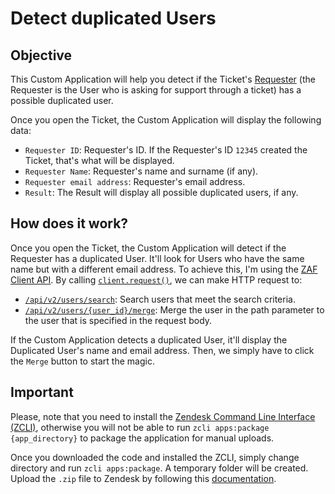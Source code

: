 # Detect duplicated Users

## Objective
This Custom Application will help you detect if the Ticket's [Requester](https://developer.zendesk.com/api-reference/ticketing/tickets/tickets/#requesters-and-submitters) (the Requester is the User who is asking for support through a ticket) has a possible duplicated user. 

Once you open the Ticket, the Custom Application will display the following data:
- `Requester ID`: Requester's ID. If the Requester's ID `12345` created the Ticket, that's what will be displayed.
- `Requester Name`:	Requester's name and surname (if any).
- `Requester email address`: Requester's email address.
- `Result`: The Result will display all possible duplicated users, if any.

## How does it work?

Once you open the Ticket, the Custom Application will detect if the Requester has a duplicated User. It'll look for Users who have the same name but with a different email address. To achieve this, I'm using the [ZAF Client API](https://developer.zendesk.com/api-reference/apps/apps-core-api/client_api/). By calling [`client.request()`](https://developer.zendesk.com/api-reference/apps/apps-core-api/client_api/#clientrequestoptions), we can make HTTP request to:
- [`/api/v2/users/search`](https://developer.zendesk.com/api-reference/ticketing/users/users/#search-users): Search users that meet the search criteria.
- [`/api/v2/users/{user_id}/merge`](https://developer.zendesk.com/api-reference/ticketing/users/users/#merge-end-users): Merge the user in the path parameter to the user that is specified in the request body.

If the Custom Application detects a duplicated User, it'll display the Duplicated User's name and email address. Then, we simply have to click the `Merge` button to start the magic.

## Important

Please, note that you need to install the [Zendesk Command Line Interface (ZCLI)](https://developer.zendesk.com/documentation/apps/getting-started/using-zcli/#installing-and-updating-zcli), otherwise you will not be able to run `zcli apps:package {app_directory}` to package the application for manual uploads. 

Once you downloaded the code and installed the ZCLI, simply change directory and run `zcli apps:package`. A temporary folder will be created. Upload the `.zip` file to Zendesk by following this [documentation](https://developer.zendesk.com/documentation/apps/getting-started/uploading-and-installing-a-private-app/).
